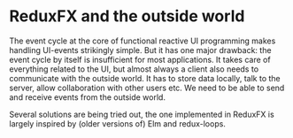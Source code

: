 ReduxFX and the outside world
=============================

The event cycle at the core of functional reactive UI programming makes handling UI-events strikingly simple. But it has one major drawback: the event cycle by itself is insufficient for most applications. It takes care of everything related to the UI, but almost always a client also needs to communicate with the outside world. It has to store data locally, talk to the server, allow collaboration with other users etc. We need to be able to send and receive events from the outside world.

Several solutions are being tried out, the one implemented in ReduxFX is largely inspired by (older versions of) Elm and redux-loops.


